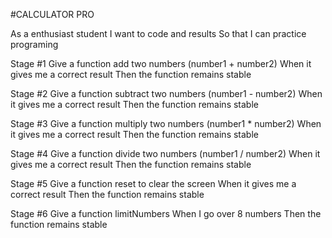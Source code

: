 #CALCULATOR PRO

As a enthusiast student
I want to code and results 
So that I can practice programing

Stage #1
Give a function add two numbers (number1 + number2)
When it gives me a correct result
Then the function remains stable

Stage #2
Give a function subtract two numbers (number1 - number2)
When it gives me a correct result
Then the function remains stable

Stage #3
Give a function multiply two numbers (number1 * number2)
When it gives me a correct result
Then the function remains stable

Stage #4
Give a function divide two numbers (number1 / number2)
When it gives me a correct result
Then the function remains stable

Stage #5
Give a function reset to clear the screen
When it gives me a correct result
Then the function remains stable

Stage #6
Give a function limitNumbers 
When I go over 8 numbers
Then the function remains stable
